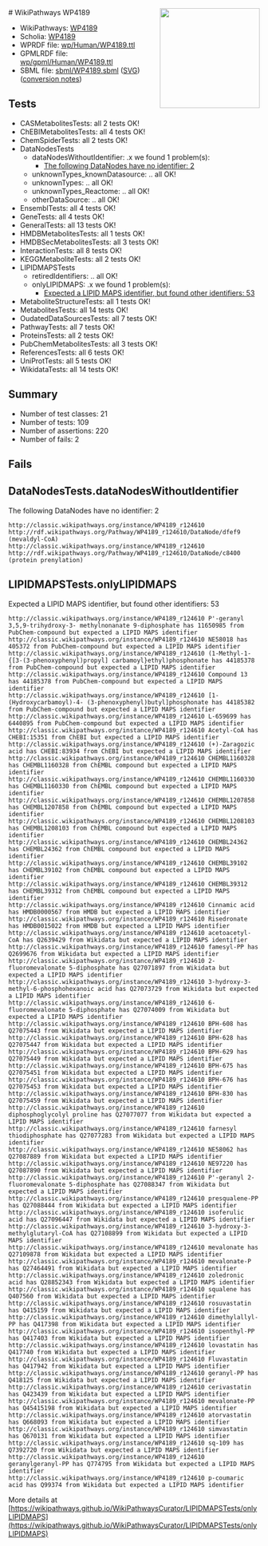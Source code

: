 <img style="float: right; width: 200px" src="../logo.png" />
# WikiPathways WP4189

* WikiPathways: [WP4189](https://identifiers.org/wikipathways:WP4189)
* Scholia: [WP4189](https://scholia.toolforge.org/wikipathways/WP4189)
* WPRDF file: [wp/Human/WP4189.ttl](../wp/Human/WP4189.ttl)
* GPMLRDF file: [wp/gpml/Human/WP4189.ttl](../wp/gpml/Human/WP4189.ttl)
* SBML file: [sbml/WP4189.sbml](../sbml/WP4189.sbml) ([SVG](../sbml/WP4189.svg)) ([conversion notes](../sbml/WP4189.txt))

## Tests
* CASMetabolitesTests: all 2 tests OK!
* ChEBIMetabolitesTests: all 4 tests OK!
* ChemSpiderTests: all 2 tests OK!
* DataNodesTests
    * dataNodesWithoutIdentifier: .x we found 1 problem(s):
        * [The following DataNodes have no identifier: 2](#d2d32fa1)
    * unknownTypes_knownDatasource: .. all OK!
    * unknownTypes: .. all OK!
    * unknownTypes_Reactome: .. all OK!
    * otherDataSource: .. all OK!
* EnsemblTests: all 4 tests OK!
* GeneTests: all 4 tests OK!
* GeneralTests: all 13 tests OK!
* HMDBMetabolitesTests: all 1 tests OK!
* HMDBSecMetabolitesTests: all 3 tests OK!
* InteractionTests: all 8 tests OK!
* KEGGMetaboliteTests: all 2 tests OK!
* LIPIDMAPSTests
    * retiredIdentifiers: .. all OK!
    * onlyLIPIDMAPS: .x we found 1 problem(s):
        * [Expected a LIPID MAPS identifier, but found other identifiers: 53](#d0bfb6f7)
* MetaboliteStructureTests: all 1 tests OK!
* MetabolitesTests: all 14 tests OK!
* OudatedDataSourcesTests: all 7 tests OK!
* PathwayTests: all 7 tests OK!
* ProteinsTests: all 2 tests OK!
* PubChemMetabolitesTests: all 3 tests OK!
* ReferencesTests: all 6 tests OK!
* UniProtTests: all 5 tests OK!
* WikidataTests: all 14 tests OK!


## Summary

* Number of test classes: 21
* Number of tests: 109
* Number of assertions: 220
* Number of fails: 2

## Fails

<a name="d2d32fa1" />

## DataNodesTests.dataNodesWithoutIdentifier

The following DataNodes have no identifier: 2
```
http://classic.wikipathways.org/instance/WP4189_r124610 http://rdf.wikipathways.org/Pathway/WP4189_r124610/DataNode/dfef9 (mevaldyl-CoA)
http://classic.wikipathways.org/instance/WP4189_r124610 http://rdf.wikipathways.org/Pathway/WP4189_r124610/DataNode/c8400 (protein prenylation)
```

<a name="d0bfb6f7" />

## LIPIDMAPSTests.onlyLIPIDMAPS

Expected a LIPID MAPS identifier, but found other identifiers: 53
```
http://classic.wikipathways.org/instance/WP4189_r124610 P'-geranyl 3,5,9-trihydroxy-3- methylnonanate 9-diphosphate has 11650985 from PubChem-compound but expected a LIPID MAPS identifier
http://classic.wikipathways.org/instance/WP4189_r124610 NE58018 has 405372 from PubChem-compound but expected a LIPID MAPS identifier
http://classic.wikipathways.org/instance/WP4189_r124610 (1-Methyl-1-{[3-(3-phenoxyphenyl)propyl] carbamoyl}ethyl)phosphonate has 44185378 from PubChem-compound but expected a LIPID MAPS identifier
http://classic.wikipathways.org/instance/WP4189_r124610 Compound 13 has 44185378 from PubChem-compound but expected a LIPID MAPS identifier
http://classic.wikipathways.org/instance/WP4189_r124610 [1-(Hydroxycarbamoyl)-4- (3-phenoxyphenyl)butyl]phosphonate has 44185382 from PubChem-compound but expected a LIPID MAPS identifier
http://classic.wikipathways.org/instance/WP4189_r124610 L-659699 has 6440895 from PubChem-compound but expected a LIPID MAPS identifier
http://classic.wikipathways.org/instance/WP4189_r124610 Acetyl-CoA has CHEBI:15351 from ChEBI but expected a LIPID MAPS identifier
http://classic.wikipathways.org/instance/WP4189_r124610 (+)-Zaragozic acid has CHEBI:83934 from ChEBI but expected a LIPID MAPS identifier
http://classic.wikipathways.org/instance/WP4189_r124610 CHEMBL1160328 has CHEMBL1160328 from ChEMBL compound but expected a LIPID MAPS identifier
http://classic.wikipathways.org/instance/WP4189_r124610 CHEMBL1160330 has CHEMBL1160330 from ChEMBL compound but expected a LIPID MAPS identifier
http://classic.wikipathways.org/instance/WP4189_r124610 CHEMBL1207858 has CHEMBL1207858 from ChEMBL compound but expected a LIPID MAPS identifier
http://classic.wikipathways.org/instance/WP4189_r124610 CHEMBL1208103 has CHEMBL1208103 from ChEMBL compound but expected a LIPID MAPS identifier
http://classic.wikipathways.org/instance/WP4189_r124610 CHEMBL24362 has CHEMBL24362 from ChEMBL compound but expected a LIPID MAPS identifier
http://classic.wikipathways.org/instance/WP4189_r124610 CHEMBL39102 has CHEMBL39102 from ChEMBL compound but expected a LIPID MAPS identifier
http://classic.wikipathways.org/instance/WP4189_r124610 CHEMBL39312 has CHEMBL39312 from ChEMBL compound but expected a LIPID MAPS identifier
http://classic.wikipathways.org/instance/WP4189_r124610 Cinnamic acid has HMDB0000567 from HMDB but expected a LIPID MAPS identifier
http://classic.wikipathways.org/instance/WP4189_r124610 Risedronate has HMDB0015022 from HMDB but expected a LIPID MAPS identifier
http://classic.wikipathways.org/instance/WP4189_r124610 acetoacetyl-CoA has Q2639429 from Wikidata but expected a LIPID MAPS identifier
http://classic.wikipathways.org/instance/WP4189_r124610 famesyl-PP has Q2699676 from Wikidata but expected a LIPID MAPS identifier
http://classic.wikipathways.org/instance/WP4189_r124610 2-fluoromevalonate 5-diphosphate has Q27071897 from Wikidata but expected a LIPID MAPS identifier
http://classic.wikipathways.org/instance/WP4189_r124610 3-hydroxy-3-methyl-6-phosphohexanoic acid has Q27073729 from Wikidata but expected a LIPID MAPS identifier
http://classic.wikipathways.org/instance/WP4189_r124610 6-fluoromevalonate 5-diphosphate has Q27074009 from Wikidata but expected a LIPID MAPS identifier
http://classic.wikipathways.org/instance/WP4189_r124610 BPH-608 has Q27075443 from Wikidata but expected a LIPID MAPS identifier
http://classic.wikipathways.org/instance/WP4189_r124610 BPH-628 has Q27075447 from Wikidata but expected a LIPID MAPS identifier
http://classic.wikipathways.org/instance/WP4189_r124610 BPH-629 has Q27075449 from Wikidata but expected a LIPID MAPS identifier
http://classic.wikipathways.org/instance/WP4189_r124610 BPH-675 has Q27075451 from Wikidata but expected a LIPID MAPS identifier
http://classic.wikipathways.org/instance/WP4189_r124610 BPH-676 has Q27075453 from Wikidata but expected a LIPID MAPS identifier
http://classic.wikipathways.org/instance/WP4189_r124610 BPH-830 has Q27075459 from Wikidata but expected a LIPID MAPS identifier
http://classic.wikipathways.org/instance/WP4189_r124610 diphosphoglycolyl proline has Q27077077 from Wikidata but expected a LIPID MAPS identifier
http://classic.wikipathways.org/instance/WP4189_r124610 farnesyl thiodiphosphate has Q27077283 from Wikidata but expected a LIPID MAPS identifier
http://classic.wikipathways.org/instance/WP4189_r124610 NE58062 has Q27087889 from Wikidata but expected a LIPID MAPS identifier
http://classic.wikipathways.org/instance/WP4189_r124610 NE97220 has Q27087890 from Wikidata but expected a LIPID MAPS identifier
http://classic.wikipathways.org/instance/WP4189_r124610 P'-geranyl 2-fluoromevalonate 5-diphosphate has Q27088347 from Wikidata but expected a LIPID MAPS identifier
http://classic.wikipathways.org/instance/WP4189_r124610 presqualene-PP has Q27088444 from Wikidata but expected a LIPID MAPS identifier
http://classic.wikipathways.org/instance/WP4189_r124610 isoferulic acid has Q27096447 from Wikidata but expected a LIPID MAPS identifier
http://classic.wikipathways.org/instance/WP4189_r124610 3-hydroxy-3-methylglutaryl-CoA has Q27108899 from Wikidata but expected a LIPID MAPS identifier
http://classic.wikipathways.org/instance/WP4189_r124610 mevalonate has Q27109878 from Wikidata but expected a LIPID MAPS identifier
http://classic.wikipathways.org/instance/WP4189_r124610 mevalonate-P has Q27464491 from Wikidata but expected a LIPID MAPS identifier
http://classic.wikipathways.org/instance/WP4189_r124610 zoledronic acid has Q28852343 from Wikidata but expected a LIPID MAPS identifier
http://classic.wikipathways.org/instance/WP4189_r124610 squalene has Q407560 from Wikidata but expected a LIPID MAPS identifier
http://classic.wikipathways.org/instance/WP4189_r124610 rosuvastatin has Q415159 from Wikidata but expected a LIPID MAPS identifier
http://classic.wikipathways.org/instance/WP4189_r124610 dimethylallyl-PP has Q417398 from Wikidata but expected a LIPID MAPS identifier
http://classic.wikipathways.org/instance/WP4189_r124610 isopenthyl-PP has Q417403 from Wikidata but expected a LIPID MAPS identifier
http://classic.wikipathways.org/instance/WP4189_r124610 lovastatin has Q417740 from Wikidata but expected a LIPID MAPS identifier
http://classic.wikipathways.org/instance/WP4189_r124610 Fluvastatin has Q417942 from Wikidata but expected a LIPID MAPS identifier
http://classic.wikipathways.org/instance/WP4189_r124610 geranyl-PP has Q418125 from Wikidata but expected a LIPID MAPS identifier
http://classic.wikipathways.org/instance/WP4189_r124610 cerivastatin has Q423439 from Wikidata but expected a LIPID MAPS identifier
http://classic.wikipathways.org/instance/WP4189_r124610 mevalonate-PP has Q45415198 from Wikidata but expected a LIPID MAPS identifier
http://classic.wikipathways.org/instance/WP4189_r124610 atorvastatin has Q668093 from Wikidata but expected a LIPID MAPS identifier
http://classic.wikipathways.org/instance/WP4189_r124610 simvastatin has Q670131 from Wikidata but expected a LIPID MAPS identifier
http://classic.wikipathways.org/instance/WP4189_r124610 sq-109 has Q7392720 from Wikidata but expected a LIPID MAPS identifier
http://classic.wikipathways.org/instance/WP4189_r124610 geranylgeranyl-PP has Q774795 from Wikidata but expected a LIPID MAPS identifier
http://classic.wikipathways.org/instance/WP4189_r124610 p-coumaric acid has Q99374 from Wikidata but expected a LIPID MAPS identifier
```

More details at [https://wikipathways.github.io/WikiPathwaysCurator/LIPIDMAPSTests/onlyLIPIDMAPS](https://wikipathways.github.io/WikiPathwaysCurator/LIPIDMAPSTests/onlyLIPIDMAPS)

